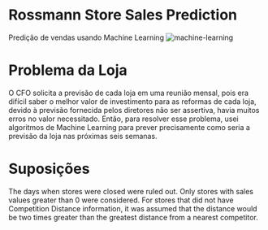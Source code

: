 # Rossmann Store Sales Prediction
Predição de vendas usando Machine Learning
![machine-learning](https://user-images.githubusercontent.com/87080266/129563112-146c946e-dfdb-4f6d-8721-246ebf7a5458.jpg)

# Problema da Loja
O CFO solicita a previsão de cada loja em uma reunião mensal, pois era difícil saber o melhor valor de investimento para as reformas de cada loja, devido à previsão fornecida pelos diretores não ser assertiva, havia muitos erros no valor necessitado. Então, para resolver esse problema, usei algoritmos de Machine Learning para prever precisamente como seria a previsão da loja nas próximas seis semanas.

# Suposições
The days when stores were closed were ruled out.
Only stores with sales values greater than 0 were considered.
For stores that did not have Competition Distance information, it was assumed that the distance would be two times greater than the greatest distance from a nearest competitor.
